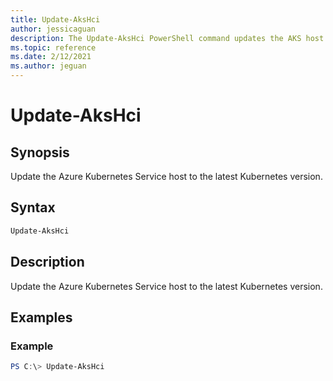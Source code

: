 ```yaml
---
title: Update-AksHci
author: jessicaguan
description: The Update-AksHci PowerShell command updates the AKS host to the latest Kubernetes version.
ms.topic: reference
ms.date: 2/12/2021
ms.author: jeguan
---
```


# Update-AksHci

## Synopsis
Update the Azure Kubernetes Service host to the latest Kubernetes version.

## Syntax

```powershell
Update-AksHci
```

## Description
Update the Azure Kubernetes Service host to the latest Kubernetes version.

## Examples

### Example
```powershell
PS C:\> Update-AksHci
```  
